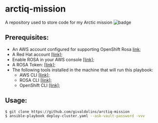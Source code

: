 # arctiq-mission
A repository used to store code for my Arctic mission   ![badge](https://img.shields.io/badge/version-v1.0.0-success)

## Prerequisites:
- An AWS account configured for supporting OpenShift Rosa [link](https://docs.openshift.com/rosa/rosa_getting_started_sts/rosa-sts-aws-prereqs.html);
- A Red Hat account [[link]](access.redhat.com);
- Enable ROSA in your AWS console [[link]](https://console.aws.amazon.com/rosa);
- A ROSA Token: [[link]](https://console.redhat.com/openshift/token/rosa);
- The following tools installed in the machine that will run this playbook:
  - AWS CLI [[link]](https://aws.amazon.com/cli/);
  - ROSA CLI [[link]](https://www.openshift.com/products/amazon-openshift/download);
  - OpenShift CLI [[link]](https://mirror.openshift.com/pub/openshift-v4/x86_64/clients/oc/latest/);

## Usage:
```bash
$ git clone https://github.com/givaldolins/arctiq-mission
$ ansible-playbook deploy-cluster.yaml --ask-vault-password -vvv
```